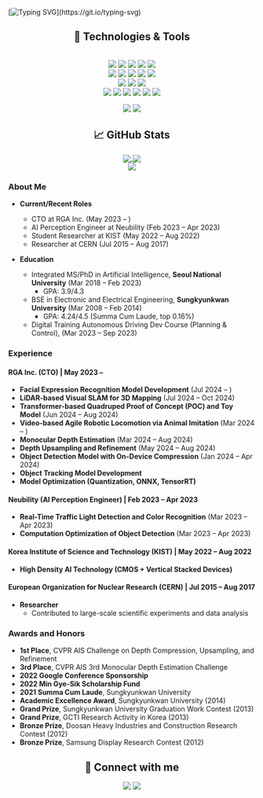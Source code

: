 [![Typing SVG](https://readme-typing-svg.demolab.com?font=Alkatra&weight=500&size=45&duration=3000&pause=3&color=6994CDEE&center=true&multiline=true&width=1000&height=120&lines=Hi+there!+I'm+Dohyeong.;Nice+to+meet+you!)](https://git.io/typing-svg)

<div align="center">
  <h2>🔧 Technologies & Tools</h2>
</div>

<div align="center"> 
  <br/>

<img src="https://img.shields.io/badge/Python-3776AB?style=for-the-badge&logo=Python&logoColor=white">
<img src="https://img.shields.io/badge/C-00599C?style=for-the-badge&logo=C&logoColor=white">
<img src="https://img.shields.io/badge/C++-00599C?style=for-the-badge&logo=C%2B%2B&logoColor=white"> 
<img src="https://img.shields.io/badge/JAVA-007396?style=for-the-badge&logo=Java&logoColor=white"> 
<img src="https://img.shields.io/badge/JavaScript-F7DF1E?style=for-the-badge&logo=JavaScript&logoColor=white"> <br>

<img src="https://img.shields.io/badge/ROS-22314E?style=for-the-badge&logo=ros&logoColor=white">
<img src="https://img.shields.io/badge/ROS2-22314E?style=for-the-badge&logo=ros&logoColor=white">
<img src="https://img.shields.io/badge/OpenCV-5C3EE8?style=for-the-badge&logo=OpenCV&logoColor=white"> 
<img src="https://img.shields.io/badge/gstreamer-33AADD?style=for-the-badge&logo=gstreamer&logoColor=white">
<img src="https://img.shields.io/badge/deepstream-2F3134?style=for-the-badge&logo=nvidia&logoColor=white"> <br>
  
<img src="https://img.shields.io/badge/VS_Code-007ACC?style=for-the-badge&logo=VisualStudioCode&logoColor=white">
<img src="https://img.shields.io/badge/PyCharm-000000?style=for-the-badge&logo=PyCharm&logoColor=white">
<img src="https://img.shields.io/badge/Google_Coral-4285F4?style=for-the-badge&logo=Google&logoColor=white"> <br>

 <img src="https://img.shields.io/badge/aws-232F3E?style=for-the-badge&logo=Amazon aws&logoColor=white">
<img src="https://img.shields.io/badge/github-181717?style=for-the-badge&logo=github&logoColor=white">
<img src="https://img.shields.io/badge/git-F05032?style=for-the-badge&logo=git&logoColor=white">
<img src="https://img.shields.io/badge/Jira-0052CC?style=for-the-badge&logo=jira&logoColor=white">
<img src="https://img.shields.io/badge/Confluence-172B4D?style=for-the-badge&logo=confluence&logoColor=white">
<img src="https://img.shields.io/badge/Notion-000000?style=for-the-badge&logo=notion&logoColor=white">
   <br/>

![](https://img.shields.io/badge/OS-Linux-informational?style=flat&logo=linux&logoColor=white&color=2bbc8a)
![](https://img.shields.io/badge/OS-Windows-informational?style=flat&logo=windows&logoColor=white&color=2bbc8a) 

</div>
 
 
<div align="center">
  <h2> &#x1f4c8; GitHub Stats</h2>
</div>


<div align="center">
  <a href="https://github.com/figurekim317">
    <img align="center" src="https://github-readme-stats.vercel.app/api?username=figurekim317&show_icons=true&theme=transparent" />
  </a>
  <a href="https://github.com/anuraghazra/github-readme-stats">
    <img align="center" src="https://github-readme-stats.vercel.app/api/top-langs/?username=figurekim317&layout=compact" />
  </a>
</div>



<div align="center">
  <a href="https://solved.ac/ggusg0317">
    <img src="http://mazassumnida.wtf/api/v2/generate_badge?boj=ggusg0317" />
  </a>
</div>

### About Me
- **Current/Recent Roles**  
  - CTO at RGA Inc. (May 2023 – )  
  - AI Perception Engineer at Neubility (Feb 2023 – Apr 2023)  
  - Student Researcher at KIST (May 2022 – Aug 2022)  
  - Researcher at CERN (Jul 2015 – Aug 2017)

- **Education**  
  - Integrated MS/PhD in Artificial Intelligence, **Seoul National University** (Mar 2018 – Feb 2023)  
    - GPA: 3.9/4.3  
  - BSE in Electronic and Electrical Engineering, **Sungkyunkwan University** (Mar 2008 – Feb 2014)  
    - GPA: 4.24/4.5 (Summa Cum Laude, top 0.16%)  
  - Digital Training Autonomous Driving Dev Course (Planning & Control), (Mar 2023 – Sep 2023)

### Experience

#### RGA Inc. (CTO) | May 2023 – 
- **Facial Expression Recognition Model Development** (Jul 2024 – )  
- **LiDAR-based Visual SLAM for 3D Mapping** (Jul 2024 – Oct 2024)  
- **Transformer-based Quadruped Proof of Concept (POC) and Toy Model** (Jun 2024 – Aug 2024)  
- **Video-based Agile Robotic Locomotion via Animal Imitation** (Mar 2024 – )
- **Monocular Depth Estimation** (Mar 2024 – Aug 2024)
- **Depth Upsampling and Refinement** (May 2024 – Aug 2024)
- **Object Detection Model with On-Device Compression** (Jan 2024 – Apr 2024)
- **Object Tracking Model Development**
- **Model Optimization (Quantization, ONNX, TensorRT)**  

#### Neubility (AI Perception Engineer) | Feb 2023 – Apr 2023
- **Real-Time Traffic Light Detection and Color Recognition** (Mar 2023 – Apr 2023)
- **Computation Optimization of Object Detection** (Mar 2023 – Apr 2023)

#### Korea Institute of Science and Technology (KIST) | May 2022 – Aug 2022
- **High Density AI Technology (CMOS + Vertical Stacked Devices)**

#### European Organization for Nuclear Research (CERN) | Jul 2015 – Aug 2017
- **Researcher**  
  - Contributed to large-scale scientific experiments and data analysis  

### Awards and Honors
- **1st Place**, CVPR AIS Challenge on Depth Compression, Upsampling, and Refinement  
- **3rd Place**, CVPR AIS 3rd Monocular Depth Estimation Challenge  
- **2022 Google Conference Sponsorship**  
- **2022 Min Gye-Sik Scholarship Fund**  
- **2021 Summa Cum Laude**, Sungkyunkwan University  
- **Academic Excellence Award**, Sungkyunkwan University (2014)  
- **Grand Prize**, Sungkyunkwan University Graduation Work Contest (2013)  
- **Grand Prize**, GCTI Research Activity in Korea (2013)  
- **Bronze Prize**, Doosan Heavy Industries and Construction Research Contest (2012)  
- **Bronze Prize**, Samsung Display Research Contest (2012)


<div align="center">
  <h2> 🤝 Connect with me</h2>
</div>

<div align="center">
  <a href="https://www.linkedin.com/in/figure317"><img src="https://img.shields.io/badge/LinkedIn--_.svg?style=social&logo=linkedin"/></a>
  <a href="https://github.com/figurekim317"><img src="https://img.shields.io/badge/GitHub--_.svg?style=social&logo=github"/></a>
</div>
